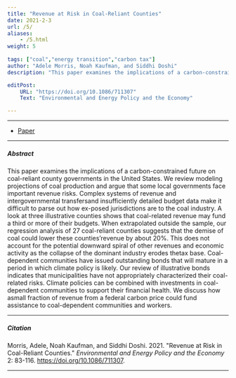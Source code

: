 ```yaml
---
title: "Revenue at Risk in Coal-Reliant Counties" 
date: 2021-2-3
url: /5/
aliases: 
    - /5.html
weight: 5
  
tags: ["coal","energy transition","carbon tax"]
author: "Adele Morris, Noah Kaufman, and Siddhi Doshi"
description: "This paper examines the implications of a carbon-constrained future on coal-reliant county governments in the United States." 

editPost:
    URL: "https://doi.org/10.1086/711307"
    Text: "Environmental and Energy Policy and the Economy"

---
```


---


+ [Paper](/papers/coal_US.pdf)

---

##### Abstract

This paper examines the implications of a carbon-constrained future on coal-reliant county governments in the United States. We review modeling projections of coal production and argue that some local governments face important revenue risks. Complex systems of revenue and intergovernmental transfersand insufficiently detailed budget data make it difficult to parse out how ex-posed jurisdictions are to the coal industry. A look at three illustrative counties shows that coal-related revenue may fund a third or more of their budgets. When extrapolated outside the sample, our regression analysis of 27 coal-reliant counties suggests that the demise of coal could lower these counties’revenue by about 20%. This does not account for the potential downward spiral of other revenues and economic activity as the collapse of the dominant industry erodes thetax base. Coal-dependent communities have issued outstanding bonds that will mature in a period in which climate policy is likely. Our review of illustrative bonds indicates that municipalities have not appropriately characterized their coal-related risks. Climate policies can be combined with investments in coal-dependent communities to support their financial health. We discuss how asmall fraction of revenue from a federal carbon price could fund assistance to coal-dependent communities and workers.


---

##### Citation

Morris, Adele, Noah Kaufman, and Siddhi Doshi. 2021. "Revenue at Risk in Coal-Reliant Counties." *Environmental and Energy Policy and the Economy* 2: 83-116. https://doi.org/10.1086/711307.

---

